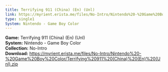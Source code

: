```yaml
---
title: Terrifying 911 (China) (En) (Unl)
link: https://myrient.erista.me/files/No-Intro/Nintendo%20-%20Game%20Boy%20Color/Terrifying%20911%20(China)%20(En)%20(Unl).zip
type: single1
System: Nintendo - Game Boy Color
---
```

<b>Game:</b> Terrifying 911 (China) (En) (Unl)<br>
<b>System:</b> Nintendo - Game Boy Color<br>
<b>Collection:</b> No-Intro<br>
<b>Download:</b> https://myrient.erista.me/files/No-Intro/Nintendo%20-%20Game%20Boy%20Color/Terrifying%20911%20(China)%20(En)%20(Unl).zip
